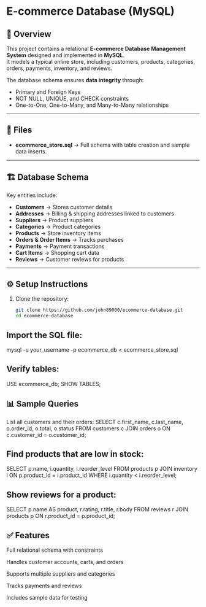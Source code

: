 # E-commerce Database (MySQL)

## 📌 Overview
This project contains a relational **E-commerce Database Management System** designed and implemented in **MySQL**.  
It models a typical online store, including customers, products, categories, orders, payments, inventory, and reviews.  

The database schema ensures **data integrity** through:
- Primary and Foreign Keys
- NOT NULL, UNIQUE, and CHECK constraints
- One-to-One, One-to-Many, and Many-to-Many relationships

---

## 📂 Files
- **ecommerce_store.sql** → Full schema with table creation and sample data inserts.

---

## 🏗️ Database Schema
Key entities include:
- **Customers** → Stores customer details
- **Addresses** → Billing & shipping addresses linked to customers
- **Suppliers** → Product suppliers
- **Categories** → Product categories
- **Products** → Store inventory items
- **Orders & Order Items** → Tracks purchases
- **Payments** → Payment transactions
- **Cart Items** → Shopping cart data
- **Reviews** → Customer reviews for products

---

## ⚙️ Setup Instructions

1. Clone the repository:
   ```bash
   git clone https://github.com/john89000/ecommerce-database.git
   cd ecommerce-database

## Import the SQL file:

mysql -u your_username -p ecommerce_db < ecommerce_store.sql


## Verify tables:

USE ecommerce_db;
SHOW TABLES;

## 📊 Sample Queries
List all customers and their orders:
SELECT c.first_name, c.last_name, o.order_id, o.total, o.status
FROM customers c
JOIN orders o ON c.customer_id = o.customer_id;

## Find products that are low in stock:
SELECT p.name, i.quantity, i.reorder_level
FROM products p
JOIN inventory i ON p.product_id = i.product_id
WHERE i.quantity < i.reorder_level;

## Show reviews for a product:
SELECT p.name AS product, r.rating, r.title, r.body
FROM reviews r
JOIN products p ON r.product_id = p.product_id;

## ✅ Features

Full relational schema with constraints

Handles customer accounts, carts, and orders

Supports multiple suppliers and categories

Tracks payments and reviews

Includes sample data for testing
